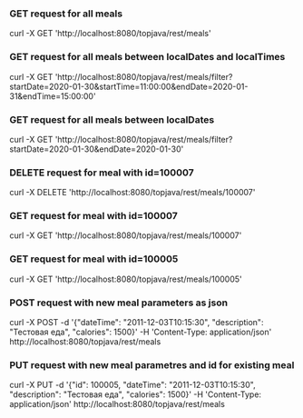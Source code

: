 ### GET request for all meals
curl -X GET 'http://localhost:8080/topjava/rest/meals'

### GET request for all meals between localDates and localTimes
curl -X GET 'http://localhost:8080/topjava/rest/meals/filter?startDate=2020-01-30&startTime=11:00:00&endDate=2020-01-31&endTime=15:00:00'

### GET request for all meals between localDates
curl -X GET 'http://localhost:8080/topjava/rest/meals/filter?startDate=2020-01-30&endDate=2020-01-30'

### DELETE request for meal with id=100007
curl -X DELETE 'http://localhost:8080/topjava/rest/meals/100007'

### GET request for meal with id=100007
curl -X GET 'http://localhost:8080/topjava/rest/meals/100007'

### GET request for meal with id=100005
curl -X GET 'http://localhost:8080/topjava/rest/meals/100005'

### POST request with new meal parameters as json
curl -X POST -d '{"dateTime": "2011-12-03T10:15:30", "description": "Тестовая еда", "calories": 1500}' -H 'Content-Type: application/json' http://localhost:8080/topjava/rest/meals


### PUT request with new meal parametres and id for existing meal
curl -X PUT -d '{"id": 100005, "dateTime": "2011-12-03T10:15:30", "description": "Тестовая еда", "calories": 1500}' -H 'Content-Type: application/json' http://localhost:8080/topjava/rest/meals